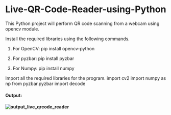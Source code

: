 # Live-QR-Code-Reader-using-Python
This Python project will perform QR code scanning from a webcam using opencv module.

Install the required libraries using the following commands.

1. For OpenCV:
pip install opencv-python

2. For pyzbar:
pip install pyzbar

3. For Numpy:
pip install numpy

Import all the required libraries for the program.
import cv2
import numpy as np
from pyzbar.pyzbar import decode

<h4>Output:<h4>

![output_live_qrcode_reader](https://user-images.githubusercontent.com/67228966/218997771-251458db-61a5-4b7a-b104-9714e63deece.png)
